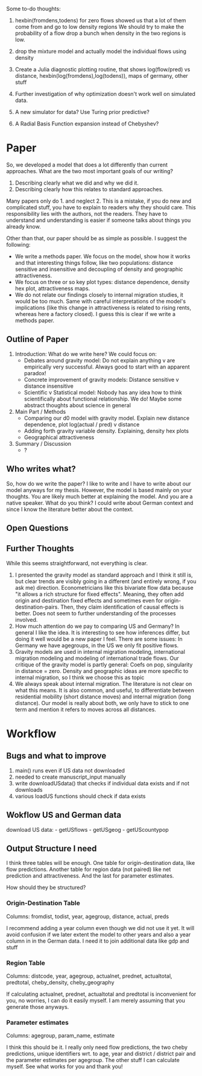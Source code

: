 Some to-do thoughts:

1) hexbin(fromdens,todens) for zero flows showed us that a lot of them come from and go to low density regions 
We should try to make the probability of a flow drop a bunch when density in the two regions is low. 

2) drop the mixture model and actually model the individual flows using density

3) Create a Julia diagnostic plotting routine, that shows log(flow/pred) vs distance, hexbin(log(fromdens),log(todens)), maps of germany, other stuff

4) Further investigation of why optimization doesn't work well on simulated data.

5) A new simulator for data? Use Turing prior predictive?

6) A Radial Basis Function expansion instead of Chebyshev?

# Paper
So, we developed a model that does a lot differently than current
approaches. What are the two most important goals of our writing?

1. Describing clearly what we did and why we did it.
2. Describing clearly how this relates to standard approaches.

Many papers only do 1. and neglect 2. This is a mistake, if you do new
and complicated stuff, you have to explain to readers why they should
care. This responsibility lies with the authors, not the readers. They
have to understand and understanding is easier if someone talks about
things you already know.

Other than that, our paper should be as simple as possible. I suggest
the following:

- We write a methods paper. We focus on the model, show how it works
and that interesting things follow, like two populations: distance
sensitive and insensitive and decoupling of density and geographic
attractiveness.
- We focus on three or so key plot types: distance dependence,
density hex plot, attractiveness maps. 
- We do not relate our findings closely to internal migration studies,
it would be too much. Same with careful interpretations of the model's
implications (like this change in attractiveness is related to rising
rents, whereas here a factory closed). I guess this is clear if we
write a methods paper.

## Outline of Paper
1. Introduction: What do we write here? We could focus on:
   - Debates around gravity model: Do not explain anything v are
     empirically very successful. Always good to start with an
     apparent paradox!
   - Concrete improvement of gravity models: Distance sensitive v
     distance insensitive
   - Scientific v Statistical model: Nobody has any idea how to think
     scientifically about functional relationship. We do! Maybe some
     abstract thoughts about science in general
2. Main Part / Methods
   - Comparing our d0 model with gravity model. Explain new distance
     dependence, plot log(actual / pred) v distance
   - Adding forth gravity variable density. Explaining, density hex plots
   - Geographical attractiveness
3. Summary / Discussion
   - ?

## Who writes what?
So, how do we write the paper? I like to write and I have to write
about our model anyways for my thesis. However, the model is based
mainly on your thoughts. You are likely much better at explaining the
model. And you are a native speaker. What do you think? I could write
about German context and since I know the literature better about the
context.

## Open Questions

## Further Thoughts
While this seems straightforward, not everything is clear.

1. I presented the gravity model as standard approach and I think it
   still is, but clear trends are visibly going in a different (and
   entirely wrong, if you ask me) direction. Econometricians like this
   bivariate flow data because "it allows a rich structure for fixed
   effects". Meaning, they often add origin and destination fixed
   effects and sometimes even for origin-destination-pairs. Then, they
   claim identification of causal effects is better. Does not seem to
   further understanding of the processes involved.
2. How much attention do we pay to comparing US and Germany? In
   general I like the idea. It is interesting to see how inferences
   differ, but doing it well would be a new paper I feel. There are
   some issues: In Germany we have agegroups, in the US we only fit
   positive flows. 
3. Gravity models are used in internal migration modeling,
   international migration modeling and modeling of international
   trade flows. Our critique of the gravity model is partly general:
   Coefs on pop, singularity in distance = zero. Density and
   geographic ideas are more specific to internal migration, so I
   think we choose this as topic
4. We always speak about internal migration. The literature is not
   clear on what this means. It is also common, and useful, to
   differentiate between residential mobility (short distance moves)
   and internal migration (long distance). Our model is really about
   both, we only have to stick to one term and mention it refers to
   moves across all distances.

# Workflow
## Bugs and what to improve
1) main() runs even if US data not downloaded
2) needed to create manuscript_input manually
3) write downloadUSdata() that checks if individual data exists and if not downloads
5) various loadUS functions should check if data exists

## Wokflow US and German data
download US data:
	- getUSflows
	- getUSgeog
	- getUScountypop

## Output Structure I need
I think three tables will be enough. One table for origin-destination
data, like flow predictions. Another table for region data (not
paired) like net prediction and attractiveness. And the last for
parameter estimates.

How should they be structured?

### Origin-Destination Table
Columns: fromdist, todist, year, agegroup, distance, actual, preds

I recommend adding a year column even though we did not use it yet. It
will avoid confusion if we later extent the model to other years and
also a year column in in the German data. I need it to join additional
data like gdp and stuff

### Region Table
Columns: distcode, year, agegroup, actualnet, prednet, actualtotal,
predtotal, cheby_density, cheby_geography

If calculating actualnet, prednet, actualtotal and predtotal is
inconvenient for you, no worries, I can do it easily myself. I am
merely assuming that you generate those anyways.

### Parameter estimates
Columns: agegroup, param_name, estimate

I think this should be it. I really only need flow predictions, the
two cheby predictions, unique identifiers wrt. to age, year and
district / district pair and the parameter estimates per agegroup. The
other stuff I can calculate myself. See what works for you and thank
you!
